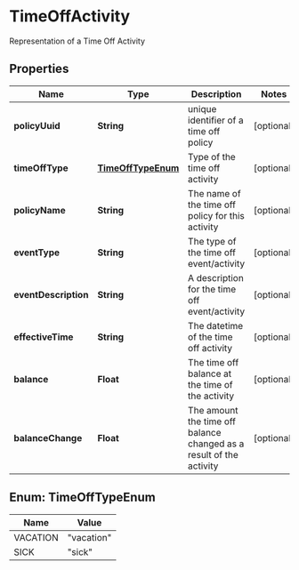 

# TimeOffActivity

Representation of a Time Off Activity

## Properties

| Name | Type | Description | Notes |
|------------ | ------------- | ------------- | -------------|
|**policyUuid** | **String** | unique identifier of a time off policy |  [optional] |
|**timeOffType** | [**TimeOffTypeEnum**](#TimeOffTypeEnum) | Type of the time off activity |  [optional] |
|**policyName** | **String** | The name of the time off policy for this activity |  [optional] |
|**eventType** | **String** | The type of the time off event/activity |  [optional] |
|**eventDescription** | **String** | A description for the time off event/activity |  [optional] |
|**effectiveTime** | **String** | The datetime of the time off activity |  [optional] |
|**balance** | **Float** | The time off balance at the time of the activity |  [optional] |
|**balanceChange** | **Float** | The amount the time off balance changed as a result of the activity |  [optional] |



## Enum: TimeOffTypeEnum

| Name | Value |
|---- | -----|
| VACATION | &quot;vacation&quot; |
| SICK | &quot;sick&quot; |



